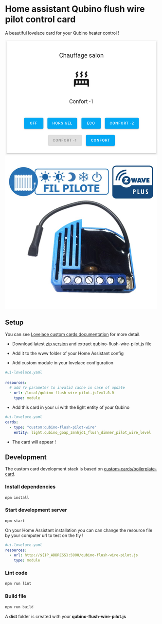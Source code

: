 # Home assistant Qubino flush wire pilot control card

A beautiful lovelace card for your Qubino heater control !

![Card](/images/screenshot.png?raw=true "Card")
![Qubino](/images/qubino.jpg?raw=true "Qubino")

## Setup

You can see [Lovelace custom cards documentation](https://developers.home-assistant.io/docs/en/lovelace_custom_card.html) for more detail.

- Download latest [zip version](https://github.com/sylcastaing/hass-qubino-flush-pilot-wire-card/releases) and extract qubino-flush-wire-pilot.js file
- Add it to the www folder of your Home Assistant config

- Add custom module in your lovelace configuration

```yaml
#ui-lovelace.yaml

resources:
  # add ?v parameter to invalid cache in case of update
  - url: /local/qubino-flush-wire-pilot.js?v=1.0.0
    type: module
```

- Add this card in your ui with the light entity of your Qubino

```yaml
#ui-lovelace.yaml
cards:
  - type: "custom:qubino-flush-pilot-wire"
    entity: light.qubino_goap_zmnhjd1_flush_dimmer_pilot_wire_level

```

- The card will appear !

## Development

The custom card development stack is based on [custom-cards/boilerplate-card](https://github.com/custom-cards/boilerplate-card).

### Install dependencies

```bash
npm install
```

### Start development server

```bash
npm start
```

On your Home Assistant installation you can can change the resource file by your computer url to test on the fly !

```yaml
#ui-lovelace.yaml
resources:
  - url: http://${IP_ADDRESS}:5000/qubino-flush-wire-pilot.js
    type: module

```

### Lint code

```bash
npm run lint
```

### Build file

```bash
npm run build
```

A **dist** folder is created with your **qubino-flush-wire-pilot.js**
